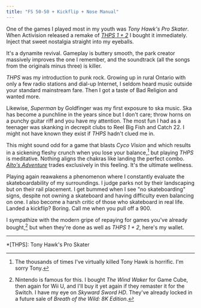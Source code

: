 ```yaml
---
title: "FS 50-50 + Kickflip + Nose Manual"
---
```


One of the games I played most in my youth was *Tony Hawk's Pro Skater*. When Activision released a remake of *[THPS 1 + 2](https://www.tonyhawkthegame.com)* I bought it immediately. Inject that sweet nostalgia straight into my eyeballs.

It's a dynamite revival. Gameplay is buttery smooth, the park creator massively improves the one I remember, and the soundtrack (all the songs from the originals minus three) is killer.

*THPS* was my introduction to punk rock. Growing up in rural Ontario with only a few radio stations and dial-up Internet, I seldom heard music outside your standard mainstream fare. Then I got a taste of Bad Religion and wanted more.

Likewise, *Superman* by Goldfinger was my first exposure to ska music. Ska has become a punchline in the years since but I don't care; throw horns on a punchy guitar riff and you have my attention. The most fun I had as a teenager was skanking in decrepit clubs to Reel Big Fish and Catch 22. I might not have known they exist if *THPS* hadn't clued me in.

This might sound odd for a game that blasts *Cyco Vision* and which results in a sickening fleshy crunch when you lose your balance,[^1] but playing *THPS* is meditative. Nothing aligns the chakras like landing the perfect combo. *[Alto's Adventure](http://altosadventure.com)* trades exclusively in this feeling. It's the ultimate wellness.

Playing again reawakens a phenomenon where I constantly evaluate the skateboardability of my surroundings. I judge parks not by their landscaping but on their rail placement. I get bummed when I see "no skateboarding" signs, despite not owning a skateboard and having difficulty even balancing on one. I also become a harsh critic of those who skateboard in real life. Landed a kickflip? Boring. Call me when you pull off a 900.

I sympathize with the modern gripe of repaying for games you've already bought,[^2] but when they're done as well as *THPS 1 + 2*, here's my wallet.

---

[^1]: The thousands of times I've virtually killed Tony Hawk is horrific. I'm sorry Tony.

[^2]: Nintendo is famous for this. I bought *The Wind Waker* for Game Cube, then again for Wii U, and I'll buy it yet again if they remaster it for the Switch. I have my eye on *Skyward Sword HD*. They've already locked in a future sale of *Breath of the Wild: 8K Edition*.

*[THPS]: Tony Hawk's Pro Skater
